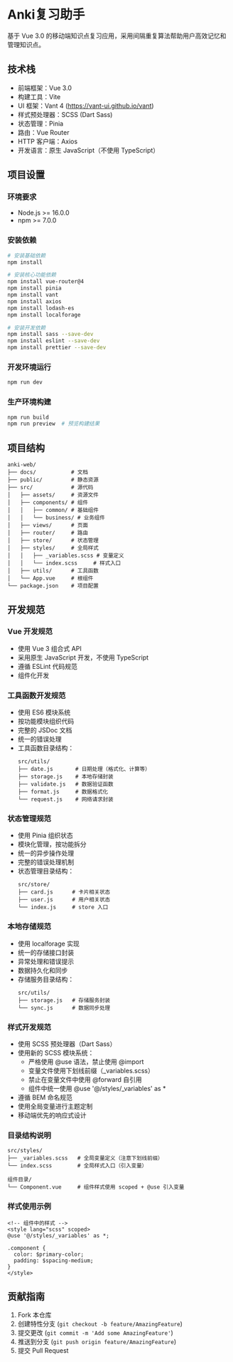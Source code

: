 # Anki复习助手

基于 Vue 3.0 的移动端知识点复习应用，采用间隔重复算法帮助用户高效记忆和管理知识点。

## 技术栈

- 前端框架：Vue 3.0
- 构建工具：Vite
- UI 框架：Vant 4 (https://vant-ui.github.io/vant)
- 样式预处理器：SCSS (Dart Sass)
- 状态管理：Pinia
- 路由：Vue Router
- HTTP 客户端：Axios
- 开发语言：原生 JavaScript（不使用 TypeScript）

## 项目设置

### 环境要求
- Node.js >= 16.0.0
- npm >= 7.0.0

### 安装依赖
```bash
# 安装基础依赖
npm install

# 安装核心功能依赖
npm install vue-router@4
npm install pinia
npm install vant
npm install axios
npm install lodash-es
npm install localforage

# 安装开发依赖
npm install sass --save-dev
npm install eslint --save-dev
npm install prettier --save-dev
```

### 开发环境运行
```bash
npm run dev
```

### 生产环境构建
```bash
npm run build
npm run preview  # 预览构建结果
```

## 项目结构

```
anki-web/
├── docs/           # 文档
├── public/         # 静态资源
├── src/            # 源代码
│   ├── assets/     # 资源文件
│   ├── components/ # 组件
│   │   ├── common/ # 基础组件
│   │   └── business/ # 业务组件
│   ├── views/      # 页面
│   ├── router/     # 路由
│   ├── store/      # 状态管理
│   ├── styles/     # 全局样式
│   │   ├── _variables.scss # 变量定义
│   │   └── index.scss     # 样式入口
│   ├── utils/      # 工具函数
│   └── App.vue     # 根组件
└── package.json    # 项目配置
```

## 开发规范

### Vue 开发规范
- 使用 Vue 3 组合式 API
- 采用原生 JavaScript 开发，不使用 TypeScript
- 遵循 ESLint 代码规范
- 组件化开发

### 工具函数开发规范
- 使用 ES6 模块系统
- 按功能模块组织代码
- 完整的 JSDoc 文档
- 统一的错误处理
- 工具函数目录结构：
  ```
  src/utils/
  ├── date.js       # 日期处理（格式化、计算等）
  ├── storage.js    # 本地存储封装
  ├── validate.js   # 数据验证函数
  ├── format.js     # 数据格式化
  └── request.js    # 网络请求封装
  ```

### 状态管理规范
- 使用 Pinia 组织状态
- 模块化管理，按功能拆分
- 统一的异步操作处理
- 完整的错误处理机制
- 状态管理目录结构：
  ```
  src/store/
  ├── card.js      # 卡片相关状态
  ├── user.js      # 用户相关状态
  └── index.js     # store 入口
  ```

### 本地存储规范
- 使用 localforage 实现
- 统一的存储接口封装
- 异常处理和错误提示
- 数据持久化和同步
- 存储服务目录结构：
  ```
  src/utils/
  ├── storage.js   # 存储服务封装
  └── sync.js      # 数据同步处理
  ```

### 样式开发规范
- 使用 SCSS 预处理器（Dart Sass）
- 使用新的 SCSS 模块系统：
  - 严格使用 @use 语法，禁止使用 @import
  - 变量文件使用下划线前缀（_variables.scss）
  - 禁止在变量文件中使用 @forward 自引用
  - 组件中统一使用 @use '@/styles/_variables' as *
- 遵循 BEM 命名规范
- 使用全局变量进行主题定制
- 移动端优先的响应式设计

### 目录结构说明
```
src/styles/
├── _variables.scss   # 全局变量定义（注意下划线前缀）
└── index.scss        # 全局样式入口（引入变量）

组件目录/
└── Component.vue     # 组件样式使用 scoped + @use 引入变量
```

### 样式使用示例
```vue
<!-- 组件中的样式 -->
<style lang="scss" scoped>
@use '@/styles/_variables' as *;

.component {
  color: $primary-color;
  padding: $spacing-medium;
}
</style>
```

## 贡献指南

1. Fork 本仓库
2. 创建特性分支 (`git checkout -b feature/AmazingFeature`)
3. 提交更改 (`git commit -m 'Add some AmazingFeature'`)
4. 推送到分支 (`git push origin feature/AmazingFeature`)
5. 提交 Pull Request
